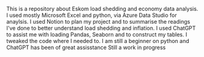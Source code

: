 This is a repository about Eskom load shedding and economy data analysis. 
I used mostly Microsoft Excel and python, via Azure Data Studio for anaylsis. I used Notion to plan my project and to summarise the readings I've done to better understand load shedding and inflation. 
I used ChatGPT to assist me with loading Pandas, Seaborn and to construct my tables.
I tweaked the code where I needed to. 
I am still a beginner on python and ChatGPT has been of great assisstance
Still a work in progress
